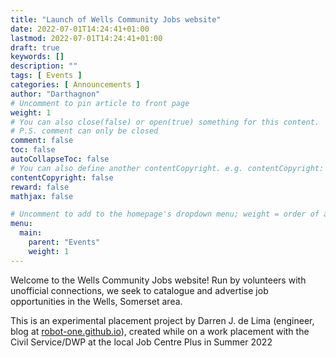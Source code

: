 ```yaml
---
title: "Launch of Wells Community Jobs website"
date: 2022-07-01T14:24:41+01:00
lastmod: 2022-07-01T14:24:41+01:00
draft: true
keywords: []
description: ""
tags: [ Events ]
categories: [ Announcements ]
author: "Darthagnon"
# Uncomment to pin article to front page
weight: 1
# You can also close(false) or open(true) something for this content.
# P.S. comment can only be closed
comment: false
toc: false
autoCollapseToc: false
# You can also define another contentCopyright. e.g. contentCopyright: "This is another copyright."
contentCopyright: false
reward: false
mathjax: false

# Uncomment to add to the homepage's dropdown menu; weight = order of article
menu:
  main:
    parent: "Events"
    weight: 1
---
```


Welcome to the Wells Community Jobs website! Run by volunteers with unofficial connections, we seek to catalogue and advertise job opportunities in the Wells, Somerset area.

<!--more-->

This is an experimental placement project by Darren J. de Lima (engineer, blog at [robot-one.github.io](https://robot-one.github.io)), created while on a work placement with the Civil Service/DWP at the local Job Centre Plus in Summer 2022
